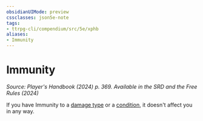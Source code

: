 ```yaml
---
obsidianUIMode: preview
cssclasses: json5e-note
tags:
- ttrpg-cli/compendium/src/5e/xphb
aliases:
- Immunity
---
```

# Immunity
*Source: Player's Handbook (2024) p. 369. Available in the <span title='Systems Reference Document (5.2)'>SRD</span> and the Free Rules (2024)* 

If you have Immunity to a [damage type](Інструменти%20ДМ/CLI/rules/variant-rules/damage-types-xphb.md) or a [condition](Інструменти%20ДМ/CLI/rules/variant-rules/condition-xphb.md), it doesn't affect you in any way.